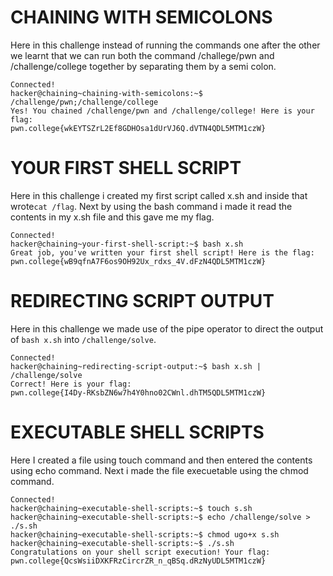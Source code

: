 # CHAINING WITH SEMICOLONS
Here in this challenge instead of running the commands one after the other we learnt that we can run both the command /challege/pwn and /challenge/college together by separating them by a semi colon. 
```
Connected!
hacker@chaining~chaining-with-semicolons:~$ /challenge/pwn;/challenge/college
Yes! You chained /challenge/pwn and /challenge/college! Here is your flag:
pwn.college{wkEYTSZrL2Ef8GDHOsa1dUrVJ6Q.dVTN4QDL5MTM1czW}
```

# YOUR FIRST SHELL SCRIPT
Here in this challenge i created my first script called x.sh and inside that wrote```cat /flag```. Next by using the bash command i made it read the contents in my x.sh file and this gave me my flag.

```
Connected!
hacker@chaining~your-first-shell-script:~$ bash x.sh
Great job, you've written your first shell script! Here is the flag:
pwn.college{wB9qfnA7F6os9OH92Ux_rdxs_4V.dFzN4QDL5MTM1czW}
```

# REDIRECTING SCRIPT OUTPUT 
Here in this challenge we made use of the pipe operator to direct the output of ``` bash x.sh ``` into ```/challenge/solve```.
```
Connected!
hacker@chaining~redirecting-script-output:~$ bash x.sh | /challenge/solve
Correct! Here is your flag:
pwn.college{I4Dy-RKsbZN6w7h4Y0hno02CWnl.dhTM5QDL5MTM1czW}
```

# EXECUTABLE SHELL SCRIPTS
Here I created a file using touch command and then entered the contents using echo command. Next i made the file execuetable using the chmod command.
```
Connected!
hacker@chaining~executable-shell-scripts:~$ touch s.sh
hacker@chaining~executable-shell-scripts:~$ echo /challenge/solve > ./s.sh
hacker@chaining~executable-shell-scripts:~$ chmod ugo+x s.sh
hacker@chaining~executable-shell-scripts:~$ ./s.sh
Congratulations on your shell script execution! Your flag:
pwn.college{QcsWsiiDXKFRzCircrZR_n_qBSq.dRzNyUDL5MTM1czW}
```
